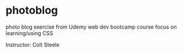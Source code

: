 # photoblog
photo blog exercise from Udemy web dev bootcamp course
focus on learning/using CSS

Instructor: Colt Steele
